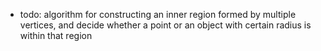 * todo: algorithm for constructing an inner region formed by multiple vertices, and decide whether a point or an object with certain radius is within that region 